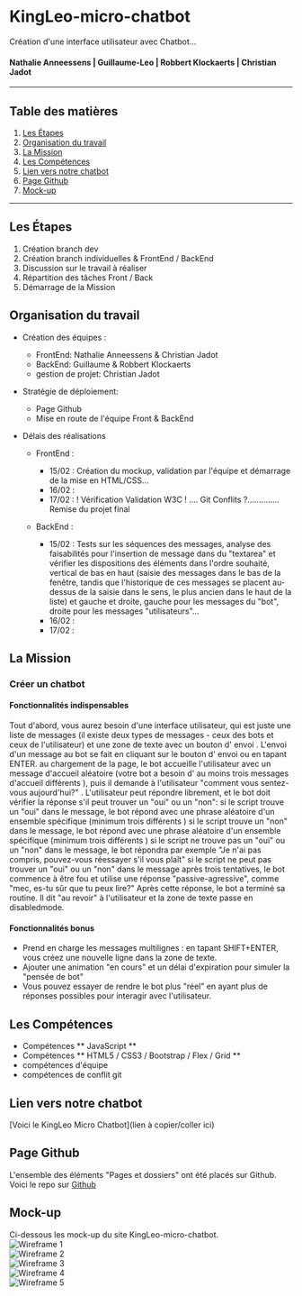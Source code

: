 # KingLeo-micro-chatbot
Création d'une interface utilisateur avec Chatbot...  
#### Nathalie Anneessens | Guillaume-Leo | Robbert Klockaerts | Christian Jadot

***

## Table des matières
1. [Les Étapes](#Les-Etapes)
2. [Organisation du travail](#Organisation-du-travail)
3. [La Mission](#La-Mission)
4. [Les Compétences](#Les-Compétences)
5. [Lien vers notre chatbot](#Lien-vers-notre-chatbot)
6. [Page Github](#Page-Github)
7. [Mock-up](#Mock-up)

***

<a name="Les-Etapes"></a>
## Les Étapes
1. Création branch dev
2. Création branch individuelles & FrontEnd / BackEnd
3. Discussion sur le travail à réaliser
4. Répartition des tâches Front / Back
5. Démarrage de la Mission

<a name="Organisation-du-travail"></a>
## Organisation du travail
- Création des équipes :
  - FrontEnd: Nathalie Anneessens & Christian Jadot
  - BackEnd: Guillaume & Robbert Klockaerts
  - gestion de projet: Christian Jadot

- Stratégie de déploiement:
  - Page Github
  - Mise en route de l'équipe Front & BackEnd

- Délais des réalisations
  - FrontEnd :
    - 15/02 : Création du mockup, validation par l'équipe et démarrage de la mise en HTML/CSS...
    - 16/02 :
    - 17/02 : ! Vérification Validation W3C ! .... Git Conflits ?.............. Remise du projet final

  - BackEnd :
    - 15/02 : Tests sur les séquences des messages, analyse des faisabilités pour l'insertion de message dans du "textarea" et vérifier les dispositions des éléments dans l'ordre souhaité, vertical de bas en haut (saisie des messages dans le bas de la fenêtre, tandis que l'historique de ces messages se placent au-dessus de la saisie dans le sens, le plus ancien dans le haut de la liste) et gauche et droite, gauche pour les messages du "bot", droite pour les messages "utilisateurs"...
    - 16/02 : 
    - 17/02 : 

<a name="La-Mission"></a>
## La Mission
### Créer un chatbot
#### Fonctionnalités indispensables
Tout d'abord, vous aurez besoin d'une interface utilisateur, qui est juste une liste de messages (il existe deux types de messages - ceux des bots et ceux de l'utilisateur) et une zone de texte avec un bouton d' envoi .
L'envoi d'un message au bot se fait en cliquant sur le bouton d' envoi ou en tapant ENTER.
au chargement de la page, le bot accueille l'utilisateur avec un message d'accueil aléatoire (votre bot a besoin d' au moins trois messages d'accueil différents ), puis il demande à l'utilisateur "comment vous sentez-vous aujourd'hui?" .
L'utilisateur peut répondre librement, et le bot doit vérifier la réponse s'il peut trouver un "oui" ou un "non":
si le script trouve un "oui" dans le message, le bot répond avec une phrase aléatoire d'un ensemble spécifique (minimum trois différents )
si le script trouve un "non" dans le message, le bot répond avec une phrase aléatoire d'un ensemble spécifique (minimum trois différents )
si le script ne trouve pas un "oui" ou un "non" dans le message, le bot répondra par exemple "Je n'ai pas compris, pouvez-vous réessayer s'il vous plaît"
si le script ne peut pas trouver un "oui" ou un "non" dans le message après trois tentatives, le bot commence à être fou et utilise une réponse "passive-agressive", comme "mec, es-tu sûr que tu peux lire?"
Après cette réponse, le bot a terminé sa routine. Il dit "au revoir" à l'utilisateur et la zone de texte passe en disabledmode.
#### Fonctionnalités bonus
- Prend en charge les messages multilignes : en tapant SHIFT+ENTER, vous créez une nouvelle ligne dans la zone de texte.
- Ajouter une animation "en cours" et un délai d'expiration pour simuler la "pensée de bot"
- Vous pouvez essayer de rendre le bot plus "réel" en ayant plus de réponses possibles pour interagir avec l'utilisateur.

<a name="Les-Compétences"></a>
## Les Compétences
- Compétences ** JavaScript **
- Compétences ** HTML5 / CSS3 / Bootstrap / Flex / Grid ** 
- compétences d'équipe
- compétences de conflit git

<a name="Lien-vers-notre-chatbot"></a>
## Lien vers notre chatbot  
[Voici le KingLeo Micro Chatbot](lien à copier/coller ici)

<a name="Page-Github"></a>
## Page Github
L'ensemble des éléments "Pages et dossiers" ont été placés sur Github.  
Voici le repo sur [Github](https://github.com/ChristianJadot/KingLeo-micro-chatbot/)

<a name=""></a>
## Mock-up
Ci-dessous les mock-up du site KingLeo-micro-chatbot.  
![Wireframe 1]()  
![Wireframe 2]()  
![Wireframe 3]()  
![Wireframe 4]()  
![Wireframe 5]()  